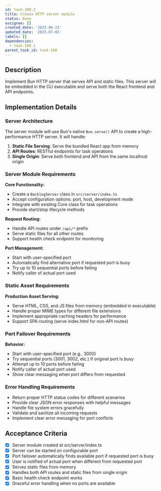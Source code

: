 ```yaml
---
id: task-100.2
title: Create HTTP server module
status: Done
assignee: []
created_date: '2025-06-22'
updated_date: '2025-07-05'
labels: []
dependencies:
  - task-100.1
parent_task_id: task-100
---
```


## Description

Implement Bun HTTP server that serves API and static files. This server will be embedded in the CLI executable and serve both the React frontend and API endpoints.

## Implementation Details

### Server Architecture

The server module will use Bun's native `Bun.serve()` API to create a high-performance HTTP server. It will handle:

1. **Static File Serving**: Serve the bundled React app from memory
2. **API Routes**: RESTful endpoints for task operations
3. **Single Origin**: Serve both frontend and API from the same localhost origin

### Server Module Requirements

**Core Functionality:**

- Create a `BacklogServer` class in `src/server/index.ts`
- Accept configuration options: port, host, development mode
- Integrate with existing Core class for task operations
- Provide start/stop lifecycle methods

**Request Routing:**

- Handle API routes under `/api/*` prefix
- Serve static files for all other routes
- Support health check endpoint for monitoring

**Port Management:**

- Start with user-specified port
- Automatically find alternative port if requested port is busy
- Try up to 10 sequential ports before failing
- Notify caller of actual port used

### Static Asset Requirements

**Production Asset Serving:**

- Serve HTML, CSS, and JS files from memory (embedded in executable)
- Handle proper MIME types for different file extensions
- Implement appropriate caching headers for performance
- Support SPA routing (serve index.html for non-API routes)

### Port Failover Requirements

**Behavior:**

- Start with user-specified port (e.g., 3000)
- Try sequential ports (3001, 3002, etc.) if original port is busy
- Attempt up to 10 ports before failing
- Notify caller of actual port used
- Show clear messaging when port differs from requested

### Error Handling Requirements

- Return proper HTTP status codes for different scenarios
- Provide clear JSON error responses with helpful messages
- Handle file system errors gracefully
- Validate and sanitize all incoming requests
- Implement clear error messaging for port conflicts

## Acceptance Criteria

- [x] Server module created at src/server/index.ts
- [x] Server can be started on configurable port
- [x] Port failover automatically finds available port if requested port is busy
- [x] User is notified of actual port when different from requested port
- [x] Serves static files from memory
- [x] Handles both API routes and static files from single origin
- [x] Basic health check endpoint works
- [x] Graceful error handling when no ports are available
